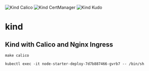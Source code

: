 ![Kind Calico](https://github.com/mchirico/kind/workflows/Kind%20Calico/badge.svg)
![Kind CertManager](https://github.com/mchirico/kind/workflows/Kind%20CertManager/badge.svg)
![Kind Kudo](https://github.com/mchirico/kind/workflows/Kind%20Kudo/badge.svg)
# kind


## Kind with Calico and Nginx Ingress

```
make calico
```


```
kubectl exec -it node-starter-deploy-7d7b887466-gvrb7 -- /bin/sh

```
